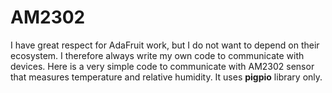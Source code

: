 # AM2302

I have great respect for AdaFruit work, but I do not want to depend on their ecosystem.  I therefore always write my own code to communicate with devices.  Here is a very simple code to communicate with AM2302 sensor that measures temperature and relative humidity.  It uses **pigpio** library only.
